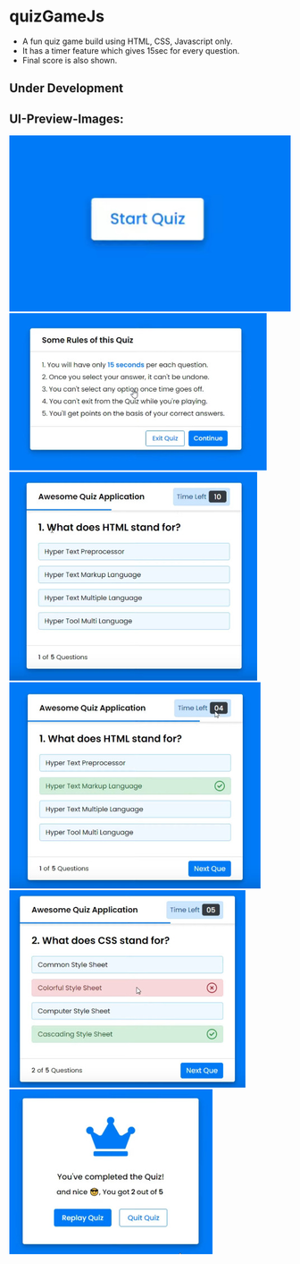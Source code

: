 # quizGameJs
* A fun quiz game build using HTML, CSS, Javascript only.
* It has a timer feature which gives 15sec for every question.
* Final score is also shown.

## Under Development

## UI-Preview-Images:
!['startQuiz'](/previewImages/1_startQuiz.jpeg)
!['startQuiz'](/previewImages/2_rules.jpeg)
!['startQuiz'](/previewImages/3_question.jpeg)
!['startQuiz'](/previewImages/4_correctAnswer.jpeg)
!['startQuiz'](/previewImages/5_wrongAnswer.jpeg)
!['startQuiz'](/previewImages/6_result.jpeg)
